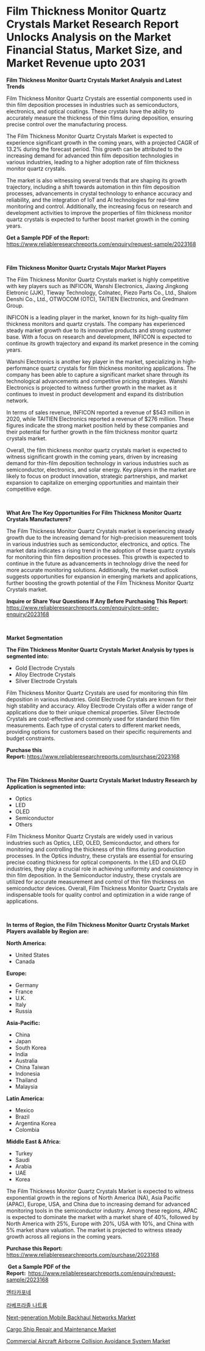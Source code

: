<p><h1>Film Thickness Monitor Quartz Crystals Market Research Report Unlocks Analysis on the Market Financial Status, Market Size, and Market Revenue upto 2031</h1></p><p><strong>Film Thickness Monitor Quartz Crystals Market Analysis and Latest Trends</strong></p>
<p><p>Film Thickness Monitor Quartz Crystals are essential components used in thin film deposition processes in industries such as semiconductors, electronics, and optical coatings. These crystals have the ability to accurately measure the thickness of thin films during deposition, ensuring precise control over the manufacturing process.</p><p>The Film Thickness Monitor Quartz Crystals Market is expected to experience significant growth in the coming years, with a projected CAGR of 13.2% during the forecast period. This growth can be attributed to the increasing demand for advanced thin film deposition technologies in various industries, leading to a higher adoption rate of film thickness monitor quartz crystals.</p><p>The market is also witnessing several trends that are shaping its growth trajectory, including a shift towards automation in thin film deposition processes, advancements in crystal technology to enhance accuracy and reliability, and the integration of IoT and AI technologies for real-time monitoring and control. Additionally, the increasing focus on research and development activities to improve the properties of film thickness monitor quartz crystals is expected to further boost market growth in the coming years.</p></p>
<p><strong>Get a Sample PDF of the Report:&nbsp;</strong> <a href="https://www.reliableresearchreports.com/enquiry/request-sample/2023168">https://www.reliableresearchreports.com/enquiry/request-sample/2023168</a></p>
<p>&nbsp;</p>
<p><strong>Film Thickness Monitor Quartz Crystals Major Market Players</strong></p>
<p><p>The Film Thickness Monitor Quartz Crystals market is highly competitive with key players such as INFICON, Wanshi Electronics, Jiaxing Jingkong Eletronic (JJK), Tieway Technology, Colnatec, Piezo Parts Co., Ltd., Shalom Denshi Co., Ltd., OTWOCOM (OTC), TAITIEN Electronics, and Gredmann Group. </p><p>INFICON is a leading player in the market, known for its high-quality film thickness monitors and quartz crystals. The company has experienced steady market growth due to its innovative products and strong customer base. With a focus on research and development, INFICON is expected to continue its growth trajectory and expand its market presence in the coming years.</p><p>Wanshi Electronics is another key player in the market, specializing in high-performance quartz crystals for film thickness monitoring applications. The company has been able to capture a significant market share through its technological advancements and competitive pricing strategies. Wanshi Electronics is projected to witness further growth in the market as it continues to invest in product development and expand its distribution network.</p><p>In terms of sales revenue, INFICON reported a revenue of $543 million in 2020, while TAITIEN Electronics reported a revenue of $276 million. These figures indicate the strong market position held by these companies and their potential for further growth in the film thickness monitor quartz crystals market.</p><p>Overall, the film thickness monitor quartz crystals market is expected to witness significant growth in the coming years, driven by increasing demand for thin-film deposition technology in various industries such as semiconductor, electronics, and solar energy. Key players in the market are likely to focus on product innovation, strategic partnerships, and market expansion to capitalize on emerging opportunities and maintain their competitive edge.</p></p>
<p>&nbsp;</p>
<p><strong>What Are The Key Opportunities For Film Thickness Monitor Quartz Crystals Manufacturers?</strong></p>
<p><p>The Film Thickness Monitor Quartz Crystals market is experiencing steady growth due to the increasing demand for high-precision measurement tools in various industries such as semiconductor, electronics, and optics. The market data indicates a rising trend in the adoption of these quartz crystals for monitoring thin film deposition processes. This growth is expected to continue in the future as advancements in technology drive the need for more accurate monitoring solutions. Additionally, the market outlook suggests opportunities for expansion in emerging markets and applications, further boosting the growth potential of the Film Thickness Monitor Quartz Crystals market.</p></p>
<p><strong>Inquire or Share Your Questions If Any Before Purchasing This Report:</strong> <a href="https://www.reliableresearchreports.com/enquiry/pre-order-enquiry/2023168">https://www.reliableresearchreports.com/enquiry/pre-order-enquiry/2023168</a></p>
<p>&nbsp;</p>
<p><strong>Market Segmentation</strong></p>
<p><strong>The Film Thickness Monitor Quartz Crystals Market Analysis by types is segmented into:</strong></p>
<p><ul><li>Gold Electrode Crystals</li><li>Alloy Electrode Crystals</li><li>Silver Electrode Crystals</li></ul></p>
<p><p>Film Thickness Monitor Quartz Crystals are used for monitoring thin film deposition in various industries. Gold Electrode Crystals are known for their high stability and accuracy. Alloy Electrode Crystals offer a wider range of applications due to their unique chemical properties. Silver Electrode Crystals are cost-effective and commonly used for standard thin film measurements. Each type of crystal caters to different market needs, providing options for customers based on their specific requirements and budget constraints.</p></p>
<p><strong>Purchase this Report:&nbsp;</strong><a href="https://www.reliableresearchreports.com/purchase/2023168">https://www.reliableresearchreports.com/purchase/2023168</a></p>
<p>&nbsp;</p>
<p><strong>The Film Thickness Monitor Quartz Crystals Market Industry Research by Application is segmented into:</strong></p>
<p><ul><li>Optics</li><li>LED</li><li>OLED</li><li>Semiconductor</li><li>Others</li></ul></p>
<p><p>Film Thickness Monitor Quartz Crystals are widely used in various industries such as Optics, LED, OLED, Semiconductor, and others for monitoring and controlling the thickness of thin films during production processes. In the Optics industry, these crystals are essential for ensuring precise coating thickness for optical components. In the LED and OLED industries, they play a crucial role in achieving uniformity and consistency in thin film deposition. In the Semiconductor industry, these crystals are utilized for accurate measurement and control of thin film thickness on semiconductor devices. Overall, Film Thickness Monitor Quartz Crystals are indispensable tools for quality control and optimization in a wide range of applications.</p></p>
<p>&nbsp;</p>
<p><strong>In terms of Region, the Film Thickness Monitor Quartz Crystals Market Players available by Region are:</strong></p>
<p>
    <p> <strong> North America: </strong>
        <ul>
            <li>United States</li>
            <li>Canada</li>
        </ul>
        </p> 
    <p> <strong> Europe: </strong>
        <ul>
            <li>Germany</li>
            <li>France</li>
            <li>U.K.</li>
            <li>Italy</li>
            <li>Russia</li>
        </ul>
        </p> 
    <p> <strong> Asia-Pacific: </strong>
        <ul>
            <li>China</li>
            <li>Japan</li>
            <li>South Korea</li>
            <li>India</li>
            <li>Australia</li>
            <li>China Taiwan</li>
            <li>Indonesia</li>
            <li>Thailand</li>
            <li>Malaysia</li>
        </ul>
        </p> 
    <p> <strong> Latin America: </strong>
        <ul>
            <li>Mexico</li>
            <li>Brazil</li>
            <li>Argentina Korea</li>
            <li>Colombia</li>
        </ul>
        </p> 
    <p> <strong> Middle East & Africa: </strong>
        <ul>
            <li>Turkey</li>
            <li>Saudi</li>
            <li>Arabia</li>
            <li>UAE</li>
            <li>Korea</li>
        </ul>
    </p>
    </p>
<p><p>The Film Thickness Monitor Quartz Crystals Market is expected to witness exponential growth in the regions of North America (NA), Asia Pacific (APAC), Europe, USA, and China due to increasing demand for advanced monitoring tools in the semiconductor industry. Among these regions, APAC is expected to dominate the market with a market share of 40%, followed by North America with 25%, Europe with 20%, USA with 10%, and China with 5% market share valuation. The market is projected to witness steady growth across all regions in the coming years.</p></p>
<p><strong>Purchase this Report: </strong><a href="https://www.reliableresearchreports.com/purchase/2023168">https://www.reliableresearchreports.com/purchase/2023168</a></p>
<p>&nbsp;<strong>Get a Sample PDF of the Report:&nbsp;&nbsp;</strong><a href="https://www.reliableresearchreports.com/enquiry/request-sample/2023168">https://www.reliableresearchreports.com/enquiry/request-sample/2023168</a></p>
<p><strong></strong></p>
<p><p><a href="https://medium.com/@cgqaspvtwatd834/%EC%97%94%ED%83%80%EC%B9%B4%ED%8F%AC%EB%84%A4-%EC%8B%9C%EC%9E%A5-%ED%86%B5%EC%B0%B0-%EC%8B%9C%EC%9E%A5-%EB%8F%99%ED%96%A5-%EC%84%B1%EC%9E%A5-2024%EB%85%84%EB%B6%80%ED%84%B0-2031%EB%85%84%EA%B9%8C%EC%A7%80-%EC%98%88%EC%B8%A1-00aa9c484277">엔타카포네</a></p><p><a href="https://medium.com/@cgqaspvtwatd834/%EB%9D%BC%EB%B2%A0%ED%94%84%EB%9D%BC%EC%A1%B8-%EC%86%8C%EB%93%90-%EC%8B%9C%EC%9E%A5-%EC%84%B1%EA%B3%B5%EC%A0%81%EC%9D%B8-%EB%B9%84%EC%A6%88%EB%8B%88%EC%8A%A4-%EC%A0%84%EB%9E%B5%EC%9D%98-%ED%95%B5%EC%8B%AC-2031%EB%85%84%EA%B9%8C%EC%A7%80-%EC%98%88%EC%B8%A1-42b2fecdba0e">라베프라졸 나트륨</a></p><p><a href="https://glittery-fuchsia-86a.notion.site/Next-generation-Mobile-Backhaul-Networks-Market-Size-Share-Trends-Analysis-Report-By-Material-By-3a474cae654f4bf28369e041440f352e">Next-generation Mobile Backhaul Networks Market</a></p><p><a href="https://view.publitas.com/reportprime-1/cargo-ship-repair-and-maintenance-market-a-comprehensive-report-of-its-market-share-growth-trends-2024-2031/">Cargo Ship Repair and Maintenance Market</a></p><p><a href="https://acidic-farm-354.notion.site/Commercial-Aircraft-Airborne-Collision-Avoidance-System-Market-Analysis-and-Market-Size-Global-Indu-721a90b6b354479eba98f5177775f742">Commercial Aircraft Airborne Collision Avoidance System Market</a></p></p>
